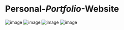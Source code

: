 # Personal-_Portfolio_-Website
![image](https://github.com/user-attachments/assets/0cb24f49-405d-4447-b0ed-d85886b98984)
![image](https://github.com/user-attachments/assets/e4703ba6-4c60-4a63-82f0-6705221fe5e7)
![image](https://github.com/user-attachments/assets/54e6c66e-9683-420b-8ac1-d442f2513b95)
![image](https://github.com/user-attachments/assets/11fe6d0d-676f-4347-ba83-d6d8274d7374)



